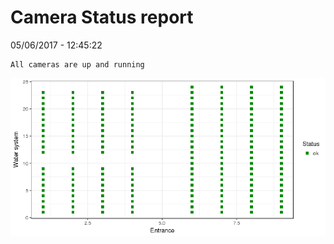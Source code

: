 Camera Status report
================
05/06/2017 - 12:45:22

    All cameras are up and running

![](camreport_files/figure-markdown_github/unnamed-chunk-2-1.png)
